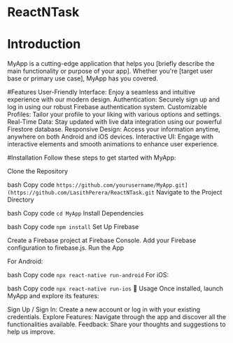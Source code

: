 # ReactNTask

# Introduction
MyApp is a cutting-edge application that helps you [briefly describe the main functionality or purpose of your app]. Whether you're [target user base or primary use case], MyApp has you covered.

#Features
User-Friendly Interface: Enjoy a seamless and intuitive experience with our modern design.
Authentication: Securely sign up and log in using our robust Firebase authentication system.
Customizable Profiles: Tailor your profile to your liking with various options and settings.
Real-Time Data: Stay updated with live data integration using our powerful Firestore database.
Responsive Design: Access your information anytime, anywhere on both Android and iOS devices.
Interactive UI: Engage with interactive elements and smooth animations to enhance user experience.

#Installation
Follow these steps to get started with MyApp:

Clone the Repository

bash
Copy code
``
https://github.com/yourusername/MyApp.git](https://github.com/LasithPerera/ReactNTask.git
``
Navigate to the Project Directory

bash
Copy code
``
cd MyApp
``
Install Dependencies

bash
Copy code
``
npm install
``
Set Up Firebase

Create a Firebase project at Firebase Console.
Add your Firebase configuration to firebase.js.
Run the App

For Android:

bash
Copy code
``
npx react-native run-android
``
For iOS:

bash
Copy code
``
npx react-native run-ios
``
📖 Usage
Once installed, launch MyApp and explore its features:

Sign Up / Sign In: Create a new account or log in with your existing credentials.
Explore Features: Navigate through the app and discover all the functionalities available.
Feedback: Share your thoughts and suggestions to help us improve.
